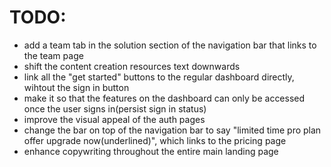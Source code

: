 # TODO:
- add a team tab in the solution section of the navigation bar that links to the team page
- shift the content creation resources text downwards
- link all the "get started" buttons to the regular dashboard directly, wihtout the sign in button
- make it so that the features on the dashboard can only be accessed once the user signs in(persist sign in status)
- improve the visual appeal of the auth pages
- change the bar on top of the navigation bar to say "limited time pro plan offer upgrade now(underlined)", which links to the pricing page
- enhance copywriting throughout the entire main landing page